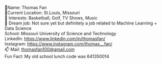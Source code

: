 👋Name: Thomas Fan <br>
💞️Current Location: St.Louis, Missouri <br>
👀 Interests: Basketball, Golf, TV Shows, Music  <br>
🌱 Dream job: Not sure yet but definitely a job related to Machine Learning + Data Science <br>
School: Missouri University of Science and Technology <br>
LinkedIn: https://www.linkedin.com/in/thomasfan/ <br>
Instagram: https://www.instagram.com/thomas._.fan/ <br>
📫 Mail: thomasfan100@gmail.com <br> 
Fun Fact: My old school lunch code was 641350014
